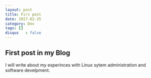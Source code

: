 ```yaml
---
layout: post
title: Firs post
date: 2017-02-25
category: Dev
tags: []
disqus   : false
---
```


## First post in my Blog
I will write about my experinces with Linux sytem administration and software develpment.
